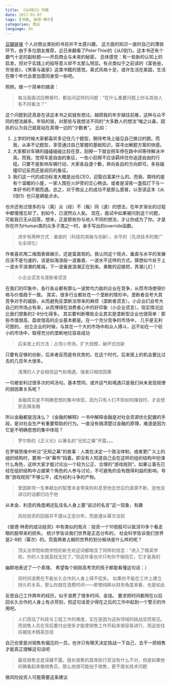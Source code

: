 ```yaml
---
title: 《从0到1》书摘
date: 2017-01-07
tags: [书摘, 彼得·蒂尔]
categories: 商业
language: ZH
---
```


[豆瓣链接](https://book.douban.com/subject/26297606/)
个人对商业类别的书目并不太感兴趣， 这方面的知识一直时自己的薄弱环节。由于多位朋友推荐，近日来翻看了Peter·Thiel的《从0到1》。这本书还有个霸气十足的副标题——开启商业与未来的秘密。
总体感觉：有一些新的认知上的启发，但对于实践上的指导意义却不太那么明显。有点类似于之前读的《富爸爸，穷爸爸》，《黑客与画家》这类书籍的感觉。美式风格十足，或许生活在美国，生活在哪个年代会更加感同身受一些吧。
<!-- more -->
照例，做一个简单的摘录：

> 每当我面试应聘者时，都会问这样的问题：“在什么重要问题上你与其他人有不同看法？”

这个问题到还真是在读这本书之前就有想过。越把我的年岁越往前推，这种与众不同的想法越多。年轻的我，对那些与我想法不同的“大多数人的想法”嗤之以鼻，固执的认为自己就是站在真理一边的“少数者”。
比如：

 1. 上学的时候大家都喜欢多记住几个题型，期待考场上碰见自己做过的题。而我，从来不记题型，享受通过自己掌握的基础知识，探寻出解题方案的快感。
 2. 大家都对车辆的磕磕碰碰比较在意，刮擦一下就会把车停在路中间等待解决冲突。而我，觉得车是自由的象征，一些小刮擦不应该羁绊住你追逐自由的行程。只要不是影响车辆行动，大家各自道个歉，奔向各自的方向即可。多些碰撞印记反而还是阅历的象征。
 3. 我们这一代的成功标准大概是出任CEO，迎娶白富美什么的。而我，期待的是有个温暖的小屋，一家人围在火炉旁的交心畅谈。或者是深夜一盏孤灯下与一本好书的不期而遇。总之，对于商业上的成功不是那么感冒。以至读这本《从0到1》也只是蜻蜓点水。

也许还有过很多的与（离）众（经）不（叛）同（道）的想法，在年岁渐长的过程中都慢慢忘却了。到如今，已泯然众人矣。 现在，面试中如果被问到这个问题，可能我已无从回答。想来，正是那些你与他人不同的想法，才让你成为了你。才是你在作为Human类的众多子类之一时，亲手写出的override函数。

> 进步有两种方式：垂直的（科技的突破与创新），水平的（先进技术的推广与全球化）

作者喜欢用二维图表做展示，还是蛮直观的。我认同这个观点，垂直与水平的发展应该不是匀速的，该是如海浪般一波垂直、一波水平这样的方式。猜想如今处于上一波水平浪潮的尾端，下一波垂直浪潮正在到来。勇敢的迎接把，弄潮儿们！

>小企业谎言与垄断者谎言

在我们的印象中，各行各业都有那么一波势均力敌的企业在竞争，从而市场使得价格与价值趋于一致。
其实，很多行业都处在一个垄断的情形中。垄断者会夸大其竞争对手的威胁，从而避免反垄断法带来的麻烦（垄断者谎言）。小企业们会夸大自己的市场占有率，从而博得在消费者心中的好印象（小企业谎言）。现实情况远比我们想象的2-8分化得多。
其实要判断哪些企业其实是垄断型企业也很简单：那些市值很高、盈收很高的企业基本都是。在一个充分竞争的市场中， 几乎是无利可图的。
创立企业的时候，与其在一个大的市场中和众人搏斗，远不如在一个较小的市场中，取得充分的垄断地位容易成功

> 后来居上的方法：占领小市场，扩大规模，破坏式创新

只要有足够的创新，后来者反而是有优势的。在这个时代，后来居上的机会要比过去的几百年大很多。

> 浅薄的人才会相信运气和境遇，强者只相信因果

一句被安利过很多次的鸡汤句。基本赞同，或许运气和境遇只是我们尚未发现规律的弱因果关系呢？

> 金融其实是不明确思想的集中体现，因为只有人们不知如何赚钱时，才会想到去搞金融

所以金融都是泡沫么？《金融的解释》一书中解释金融是对社会资源优化配置的手段，是对社会生产有重要帮助的行为。一直没有搞清楚过金融的原理，难道是因为它是不明确思想的集中体现？

> 罗尔斯的《正义论》以著名的“无知之幕”开篇。。。

在罗辑思维中听过“无知之幕”的故事：人类在决定一个政治体制，或者更广义上的组织结构时，要用一块“幕布”挡着。即没有人知道自己会在这样的组织结构中扮演什么角色，这样大家才能讨论出一个较为公正、合理的“游戏规则”。如果让事先已经在组织结构中占据某个角色的人参与讨论，不可避免的会有既得利益的影响，导致“游戏规则”不够公平，成为权利斗争的产物。

> 爱因斯坦一生奉献出的智慧本金带来的利息至他去世后仍源源不断，连他没讲过的话都归功于他

从本金、利息的角度阐述乱往名人身上塞“说过的名言”这一现象，有趣

> 风险投资的回报并不遵从正态分布，而是遵从幂次法则

《彼德·林奇的成功投资》中有类似的观点：投资一个10倍股可以抵消10多个看走眼的股带来的损失。
统计学告诉我们世界是正态分布的， 社会科学告诉我们世界是2-8的（幂次）的。究竟两者占据的世界的划分板块是什么样的呢？

> 顶尖法学院和商学院的新生欢迎词都暗含了同样的信息：“进入了精英学校，你的人生就高枕无忧了。”但这件事也许只有你不相信它，它才是真的

幽默地表述了一个真理。 希望每个刚刚高考完的孩子都能看懂这句话：）

> 将时间浪费在不能长久合作的人身上得不偿失。 如果你不能在工作上建立持久的关系，那么你就在浪费时间——即使纯粹从财务角度来看，也是如此

反思自己工作两年的经历，似乎浪费了很多时间、金钱。 要求把时间都用在以后回长久合作的人身上有点苛刻，但这句话至少得在之后的工作中起到一个警示的作用吧。

> 人们高估了科技与工程工作的难度，实在是因为这些领域的挑战显而易见。而销售人员在背后要付出很多才能使销售工作开起来很容易进行，而这些往往被技术精英忽视

自己也曾是对销售有偏见的一员。也许只有哪天决定挑战一下自己，去干一把销售才能真正理解这句话吧

> 最佳销售总是深藏不露。擅长销售的首席执行官没有什么不对，但是如果他的确看起来像销售员，那么他很可能拙于销售，更不擅长技术问题

做风险投资人可能需要这条建议
